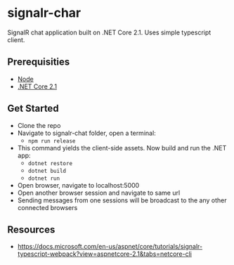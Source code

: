# signalr-char
SignalR chat application built on .NET Core 2.1.  Uses simple typescript client.


## Prerequisities

  * [Node](https://nodejs.org/en/download/)
  * [.NET Core 2.1](https://www.microsoft.com/net/download/dotnet-core/2.1)

## Get Started

* Clone the repo
* Navigate to signalr-chat folder, open a terminal:
  - `npm run release`
* This command yields the client-side assets.  Now build and run the .NET app:
  - `dotnet restore`
  - `dotnet build`
  - `dotnet run`
* Open browser, navigate to localhost:5000
* Open another browser session and navigate to same url
* Sending messages from one sessions will be broadcast to the any other connected browsers


## Resources

- https://docs.microsoft.com/en-us/aspnet/core/tutorials/signalr-typescript-webpack?view=aspnetcore-2.1&tabs=netcore-cli